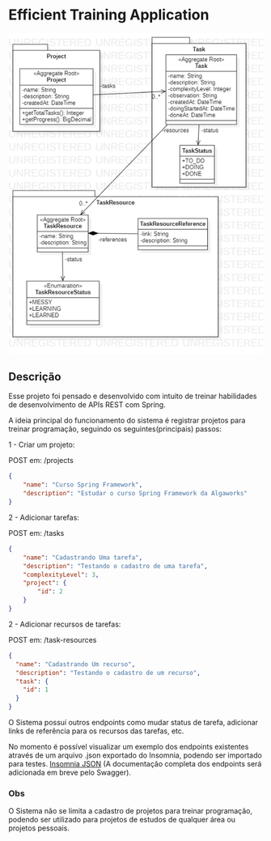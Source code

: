# Efficient Training Application

![image info](./uml/TreinoEficiente.png)

## Descrição

Esse projeto foi pensado e desenvolvido com intuito de treinar habilidades de desenvolvimento de APIs REST com Spring.

A ideia principal do funcionamento do sistema é registrar projetos para treinar programação, seguindo os seguintes(principais) passos:

1 - Criar um projeto:

POST em: /projects
```json
{
	"name": "Curso Spring Framework",
	"description": "Estudar o curso Spring Framework da Algaworks"
}
```

2 - Adicionar tarefas:

POST em: /tasks

```json
{
	"name": "Cadastrando Uma tarefa",
	"description": "Testando o cadastro de uma tarefa",
	"complexityLevel": 3,
	"project": {
		"id": 2
	}
}
```

2 - Adicionar recursos de tarefas:

POST em: /task-resources

```json
{
  "name": "Cadastrando Um recurso",
  "description": "Testando o cadastro de um recurso",
  "task": {
    "id": 1
  }
}
```

O Sistema possuí outros endpoints como mudar status de tarefa, adicionar links de referência para os recursos das tarefas, etc.

No momento é possível visualizar um exemplo dos endpoints existentes através de um arquivo .json exportado do Insomnia, podendo ser importado para testes.
[Insomnia JSON](https://github.com/armandodelcol-coder/efficient-training/blob/main/insomnia-json/efficient-training.json)
(A documentação completa dos endpoints será adicionada em breve pelo Swagger).

### Obs

O Sistema não se limita a cadastro de projetos para treinar programação, podendo ser utilizado para projetos de estudos de qualquer área ou projetos pessoais.